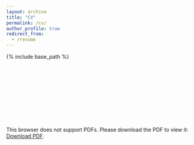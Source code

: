 ```yaml
---
layout: archive
title: "CV"
permalink: /cv/
author_profile: true
redirect_from:
  - /resume
---
```


{% include base_path %}

<object data="https://jimmyrisk.github.io/_pages/cv.pdf" type="application/pdf" width="700px" height="700px">
    <embed src="https://jimmyrisk.github.io/_pages/cv.pdf">
        <p>This browser does not support PDFs. Please download the PDF to view it: <a href="http://github.com/jimmyrisk/jimmyrisk.github.io/_pages/cv.pdf">Download PDF</a>.</p>
    </embed>
</object>
